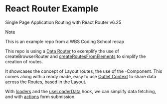 # React Router Example

Single Page Application Routing with React Router v6.25

> [!NOTE]  
> This is an example repo from a WBS Coding School recap

This repo is using a [Data Router](https://reactrouter.com/en/main/routers/create-browser-router) to exemplify the use of createBrowserRouter and [createRoutesFromElements](https://reactrouter.com/en/main/utils/create-routes-from-elements) to simplify the creation of routes.

It showcases the concept of Layout routes, the use of the [<Outlet>](https://reactrouter.com/en/main/components/outle)-Component. This comes along with a ready made, easy to use [Outlet Context](https://reactrouter.com/en/main/hooks/use-outlet-context) to share data across the Routes, based in the Layout.

With [loaders](https://reactrouter.com/en/main/route/loader) and the [useLoaderData](https://reactrouter.com/en/main/hooks/use-loader-data) hook, we can simplify data fetching, and with [actions](https://reactrouter.com/en/main/route/action) form submission.
